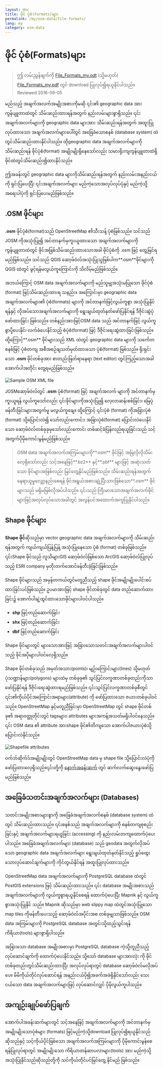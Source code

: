 ```yaml
---
layout: doc
title: ဖိုင် ပုံစံ(Formats)များ
permalink: /my/osm-data/file-formats/
lang: my
category: osm-data
---
```


ဖိုင် ပုံစံ(Formats)များ
=============

>  ဤ လမ်းညွှန်ချက်ကို [File_Formats_my.odt](/files/File_Formats_my.odt) (သို့မဟုတ်) [File_Formats_my.pdf](/files/File_Formats_my.pdf) တွင် download ပြုလုပ်၍ရယူနိုင်ပါသည်။  
> Reviewed 2016-09-05

မည်သည့် အချက်အလက်အမျိုးအစားကိုမဆို ၎င်း၏ geographic data အား ကွန်ပျူတာထဲတွင် သိမ်းဆည်းထားရန်အတွက် နည်းလမ်းများစွာရှိသည်။ ၎င်းအချက်အလက်များကို geographic data များအား သိမ်းဆည်းရန်အတွက် အထူးပြုလုပ်ထားသော အချက်အလက်များပေါ်တွင် အခြေခံသောစနစ် (database system) ထဲတွင်သိမ်းဆည်းထားနိုင်ပါသည်။ ထိုgeographic data အချက်အလက်များကို သိမ်းဆည်းရန် ဖိုင်ပုံစံ(format) အမျိုးမျိုးရှိနေသော်လည်း သမားရိုးကျကွန်ပျူတာထဲရှိ ဖိုင်ထဲတွင်သိမ်းဆည်း၍ထားနိုင်သည်။   

ဤအခန်းတွင် geographic data များကိုသိမ်းဆည်းရန်အတွက် နည်းလမ်းအနည်းငယ်ကို ရှင်းပြပေးပြီး ၎င်းအချက်အလက်များ မည်ကဲ့သောအလုပ်လုပ်ပုံနှင့် မည်ကဲ့သို့အရေးပါပုံကို ရှင်းပြပေးမည်ဖြစ်သည်။  

.OSM ဖိုင်များ
-----------

 **.osm** ဖိုင်ပုံစံ(format)သည် OpenStreetMap ၏သီးသန့် ပုံစံဖြစ်သည်။ သင်သည် JOSM ကိုအသုံးပြု၍ အင်တာနက်မှကူးယူထားသော အချက်အလက်များကို ကွန်ပျူတာထဲတွင် ဖိုင်အဖြစ်သိမ်းဆည်းထားသောအခါ ဖိုင်ပုံစံကို .osm ဖြင့် တွေ့မြင်ရမည်ဖြစ်သည်။ သင်သည် QGIS ဆော့ဖ်ဝဲလ်အသုံးပြုသူဖြစ်ပါက**.osm**ဖိုင်များကို QGIS ထဲတွင် ဖွင့်ရန်မလွယ်ကူကြောင်းကို သိလိမ့်မည်ဖြစ်သည်။  

အဘယ်ကြောင့် OSM data အချက်အလက်များကို မည်သူမျှအသုံးမပြုသော ဖိုင်ပုံစံ (format) ဖြင့်သိမ်းဆည်းထားရ သနည်း။ အကြောင်းမှာ geographic data အချက်အလက်များ၏ ပုံစံ(formats) များကို အင်တာနက်ဖြင့်လွယ်ကူစွာ အသုံးပြုနိုင်ရန်နှင့် လိုအပ်သောအချက်အလက်များကို ရွေးချယ်ထုတ်နုတ်ဖော်ပြနိုင်ရန် ဒီဇိုင်းဆွဲပုံဖော်ထားခြင်း ဖြစ်သည်။ တစ်နည်းအားဖြင့်OSM data သည် အင်တာနက်ဖြင့် လွယ်ကူစွာပို့ပေးနိုင်၊ လက်ခံပေးနိင်သည့် စံပုံစံ(format) ဖြင့် ဒီဇိုင်းရေးဆွဲထားခြင်းဖြစ်သည်။ ထို့ကြောင့်**.osm** ဖိုင်များသည် XML ထဲတွင် geographic data များကို သင်္ကေတစနစ်ဖြင့် ပုံစံတကျ အစီအစဉ်ချသတ်မှတ်ထားသော ပုံစံ(format) ဖြစ်သည်။ ရိုးရှင်းသော **.osm** ဖိုင်တစ်ခုအား စာတည်းဖြတ်ရာနေရာ (text editor) တွင်ကြည့်သောအခါ အောက်ပါအတိုင်း တွေ့ရမည်ဖြစ်သည်။  

![Sample OSM XML file][]

JOSMဆော့ဖ်ဝဲလ်တွင် **.osm** ပုံစံ(format) ဖြင့် အချက်အလက် များကို အင်တာနက်မှကူးယူရန် လွယ်ကူသော်လည်း ၎င်းဖိုင်များကိုအသုံးပြု၍ လေ့လာဆန်းစစ်ခြင်း၊ မြေပုံဖန်တီးခြင်းများအတွက်မူ မလွယ်ကူချေ။ ထို့ကြောင့် ၎င်းပုံစံ (format) ကိုအခြားပုံစံ (format) သို့ပြောင်းလဲ၍ သော်လည်းကောင်း၊ အခြားပုံစံ(format) ပြောင်းလဲပေးနိုင်သော ဆော့ဖ်ဝဲလ်တစ်ခုခုမှသော်လည်းကောင်း တစ်ဆင့်ခံပြန်လည်ရယူခြင်းသည် သင့်အတွက်ပိုမိုကောင်းမွန်မည်ဖြစ်သည်။  

> OSM data အချက်အလက်အကြမ်းများကို**.osm** ဖိုင်ဖြင့် အမြဲလိုလိုသိမ်းလေ့ရှိသော်လည်း သင့်အနေဖြင့်**.bz2** နှင့်**.pbf** များဖြင့် အဆုံးသတ်သော ဖိုင်များအဖြစ်လည်း မြင်တွေ့နိုင်မည်ဖြစ်သည်။ သိမ်းဆည်းရန်အတွက် နေရာယူမှုလျှော့နည်းစေရန် ဖိုင်အရွယ်အစားချုံ့ပြီးသားဖြစ်သော**.osm** ဖိုင်များသည် မရှိမဖြစ်လိုအပ်ပါသည်။ ၎င်းသည် ကြီးမားသောအချက်အလက်ဖိုင်များဖြင့်အလုပ်လုပ်သောအခါတွင် အလွန်ပင်အထောက်အကူပြုနိုင်ပါသည်။  

Shape ဖိုင်များ
----------

**Shape ဖိုင်**ဆိုသည်မှာ vector geographic data အချက်အလက်များကို သိမ်းဆည်းရန်အတွက် ကျယ်ကျယ်ပြန့်ပြန့် အသုံးပြုနေသော ပုံစံ (format) တစ်ခုဖြစ်သည်။ ၎င်းShape ဖိုင်သည် လူသိများGIS ဆော့ဖ်ဝဲလ်ဖြစ်သော ArcGIS ဆော့ဖ်ဝဲလ်ပြုလုပ်သည့် ESRI company မှတိုးတက်အောင်ဖန်တီးခဲ့ခြင်းဖြစ်သည်။   

Shape ဖိုင်များသည် အမှန်တကယ်တွင်မတူညီသည့် shape ဖိုင်အမျိုးမျိုးပေါင်းစပ်ထားခြင်းပင်ဖြစ်သည်။ ဥပမာအားဖြင့် shape ဖိုင်တစ်ခုတွင် data တည်ဆောက်ထားခြင်း၌ အောက်ပါချဲ့ထွင်ထားသောဖိုင်များပါဝင်ပါသည်။  

- **shp** ဖြင့်တည်ဆောက်ခြင်း
- **shx** ဖြင့်တည်ဆောက်ခြင်း
- **dbf** ဖြင့်တည်ဆောက်ခြင်း

Shape ဖိုင်များတွင် များသောအားဖြင့် အခြားသောသတင်းအချက်အလက်များပါဝင်သည့် ဖိုင်အပိုများပါဝင်လေ့ရှိသည်။  

Shape ဖိုင်တစ်ခုသည် အမှတ်အသား(points)၊ မျဉ်းကြောင်းများ(lines) သို့မဟုတ် ပုံသဏ္ဍာန်များ(polygons) များထဲမှ တစ်ခုခု၏ သွင်ပြင်လက္ခဏာတစ်ခုတည်းကိုသာဖော်ပြနိုင်ရန် ဒီဇိုင်းရေးဆွဲထားရမည်ဖြစ်သည်။ ၎င်းသွင်ပြင်လက္ခဏာတစ်ခုစီတွင် ၎င်း၏ကိုယ်ပိုင်အကြောင်းအရာများ(attribute) ကို ဖော်ပြထားသော ဇယားတစ်ခုပါဝင်သည်။ OpenStreetMap နှင့်မတူညီခြင်းမှာ OpenStreetMap တွင် shape ဖိုင်တစ်ခု၏ အရာဝတ္တုတိုင်းတွင် tagsများ၊ attributes များအကန့်အသတ်မရှိပါဝင်နေသည်။ ၎င်း OSM data ၏ attribute အားshape ဖိုင်၏တိကျသော အောက်ပါဇယားပုံစံသို့ ပြောင်းလဲနိုင်သည်။   

![Shapefile attributes][]

ဝက်ဘ်ဆိုက်ဒ်အမျိုးမျိုးတွင် OpenStreetMap data မှ shape file သို့ပြောင်းလဲပုံကို ဖော်ပြထားလေ့ရှိသည်။၎င်းတို့ကို [နောက်အခန်းဆက်](/my/osm-data/getting-data) တွင် ဆက်လက်ဆွေးနွေးဖော်ပြမည်ဖြစ်သည်။  

အခြေခံသတင်းအချက်အလက်များ (Databases)
---------

သတင်းအမျိုးအစားများစွာကို အခြေခံအချက်အလက်စနစ် (database system) ထဲတွင် သိမ်းဆည်းထားသည်။ ၎င်းစနစ်သည် အချက်အလက်များကို စနစ်တကျစုစည်းခြင်းနှင့် အချက်အလက်များရယူခြင်း (accessing) ကို နည်းလမ်းတကျထောက်ပံ့ပေးပါသည်။ အခြေခံအချက်အလက်များ (database) သည် geodata အတွက်လိုအပ်သော geographic data အချက်အလက်များ ရွေးချယ်ထုတ်နုတ်နိုင်သည့် ရှုပ်ထွေးသောလုပ်ဆောင်ချက်များကို ကိုင်တွယ်နိုင်ရန် အထူးပြုလုပ်ထားသည်။  

OpenStreetMap data အချက်အလက်များကို PostgreSQL database ထဲတွင် PostGIS extensions ဖြင့် သိမ်းဆည်းထားသည်။ ၎င်း database အမျိုးအစားသည်အချက်အလက်များကို လွယ်ကူစွာရယူနိုင်စေရန် ထောက်ပံ့ပေးပြီး Mapnik နှင့် လွယ်ကူစွာအသုံးပြုနိုင် သည်။ Mapnik ဆိုသည်မှာ web slippy map ထဲတွင်အသုံးပြုသော map tiles ကိုဖန်တီးပေးသည့် ဆော့ဖ်ဝဲလ်အပိုင်းအစ တစ်ခုမျှသာဖြစ်သည်။ OSM data အကြမ်းများကို PostgreSQL database အတွင်းသို့ထည့်သွင်းရန် ကိရိယာ(tools) များစွာရှိပါသည်။  

အခြားသော database အမျိုးအစားမှာ  PostgreSQL database ကဲ့သို့တူညီသည့် လုပ်ဆောင်ချက်ကို ထောက်ပံ့ပေးနိုင်သည်။ သို့သော် database များအားလုံး ကို ဖိုင်တစ်ခုတည်းတွင်သိမ်းဆည်းထားပြီး အလုပ်လုပ်ရာတွင် database ဆော့ဖ်ဝဲလ်မလိုအပ်ပေ။ မိမိကိုယ်တိုင်လုပ်ဆောင်ရန် အနည်းငယ်ပို၍အခက်အခဲရှိနိုင်သော်လည်း သေးငယ်သော data အချက်အလက်များဖြင့် လုပ်ဆောင်လျှင် ပိုမိုလွယ်ကူပါသည်။  

အကျဉ်းချုပ်ဖော်ပြချက်
-------

အောက်ပါအခန်းဆက်များတွင်  သင့်အနေဖြင့် အချက်အလက်များကို အင်တာနက်မှ အမျိုးမျိုးသောပုံစံများ (formats) ဖြင့်မည်ကဲ့သို့download ပြုလုပ်၍ရယူနိုင်သည်ဆိုသည်နှင့် သင့်ကိုယ်ပိုင်ဖြစ်သော အချက်အလက်အကြမ်းများကို ပိုမိုကောင်းမွန်စေရန်ပြုလုပ်ရာတွင် အမျိုးမျိုးသော ကိရိယာတန်ဆာပလာများ(tools) အား မည်ကဲ့သို့အသုံးပြုနိုင်သည်ဆိုသည်တို့ကို သင်ကိုယ်တိုင်ပင်မြင်တွေ့ နိုင်မည် ဖြစ်သည်။  


[Sample OSM XML file]: /images/osm-data/example_osm.png
[Shapefile attributes]: /images/osm-data/shapefile_attributes.png